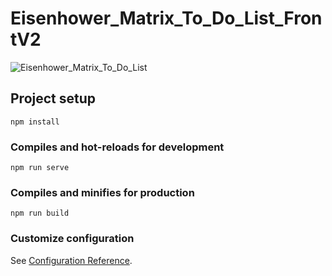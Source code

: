 # Eisenhower_Matrix_To_Do_List_FrontV2

![Eisenhower_Matrix_To_Do_List](https://user-images.githubusercontent.com/48514587/151393926-bf644d13-2043-4641-8706-52f63cc4aede.gif)

## Project setup
```
npm install
```

### Compiles and hot-reloads for development
```
npm run serve
```

### Compiles and minifies for production
```
npm run build
```

### Customize configuration
See [Configuration Reference](https://cli.vuejs.org/config/).
